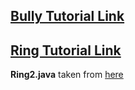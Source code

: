 ## [Bully Tutorial Link](https://www.youtube.com/watch?v=6Ewpiwe5sRE)

## [Ring Tutorial Link](https://www.youtube.com/watch?v=GcuiT0eHwV0)

**Ring2.java** taken from [here](https://github.com/rahulbarhate/Distributed-Computing-Systems/blob/master/Election%20Algorithms/Ring.java)
